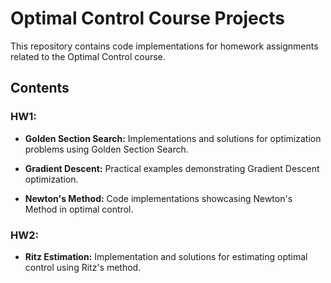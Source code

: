 # Optimal Control Course Projects

This repository contains code implementations for homework assignments related to the Optimal Control course.

## Contents

### HW1:

- **Golden Section Search:** Implementations and solutions for optimization problems using Golden Section Search.

- **Gradient Descent:** Practical examples demonstrating Gradient Descent optimization.

- **Newton's Method:** Code implementations showcasing Newton's Method in optimal control.

### HW2:

- **Ritz Estimation:** Implementation and solutions for estimating optimal control using Ritz's method.

